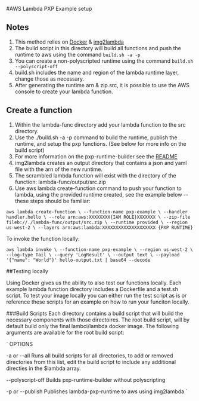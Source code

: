 #AWS Lambda PXP Example setup 

## Notes

1. This method relies on [Docker][1] & [img2lambda][2]
2. The build script in this directory will build all functions and push the runtime to aws using the command 
`build.sh -a -p`
3. You can create a non-polyscripted runtime using the command 
`build.sh --polyscript-off`
4. build.sh includes the name and region of the lambda runtime layer, change those as necessary. 
5. After generating the runtime arn & zip.src, it is possible to use the AWS console to create your lambda function.


## Create a function
1. Within the lambda-func directory add your lambda function to the src directory. 
2. Use the ./build.sh -a -p command to build the runtime, publish the runtime, and setup the pxp functions. (See below for more info on the build script)
3. For more information on the pxp-runtime-builder see the [README][3]
4. img2lambda creates an output directory that contains a json and yaml file with the arn of the new runtime.
5. The scrambled lambda function will exist with the directory of the function: lambda-func/output/src.zip
6. Use aws lambda create-function command to push your function to lambda, using the provided runtime created, see the example below -- these steps should be familiar:

`
aws lambda create-function \
    --function-name pxp-example \
    --handler handler.hello \
    --role arn:aws:XXXXXXXX{IAM ROLE}XXXXXXX \
    --zip-file fileb://./lambda-func/output/src.zip \
    --runtime provided \
    --region us-west-2 \
    --layers arn:aws:lambda:XXXXXXXXXXXXXXXXXXXX {PXP RUNTIME}
`

To invoke the function locally:

`
aws lambda invoke \
    --function-name pxp-example \
    --region us-west-2 \
    --log-type Tail \
    --query 'LogResult' \
    --output text \
    --payload '{"name": "World"}' hello-output.txt | base64 --decode
`



##Testing locally

Using Docker gives us the ability to also test our functions locally. Each example lambda function directory includes a Dockerfile and a test.sh script. To test your image locally you can either run the test script as is or reference these scripts for an example on how to run your funciton locally.



###Build Scripts
Each directory contains a build script that will build the necessary components with those directoires.
The root build script, will by default build only the final lambci/lambda docker image.
The following arguments are available for the root build script:


`
OPTIONS

-a or --all
	Runs all build scripts for all directories, to add or removed directories from this list, edit the build script to include any additional directies in the $lambda array.

--polyscript-off
	Builds pxp-runtime-builder without polyscripting

-p or --publish
	Publishes lambda-pxp-runtime to aws using img2lambda
`


[1]: docker.com
[2]: https://github.com/awslabs/aws-lambda-container-image-converter 
[3]: https://github.com/polyverse/pxp-lambda/blob/master/pxp-runtime-builder/README.md
